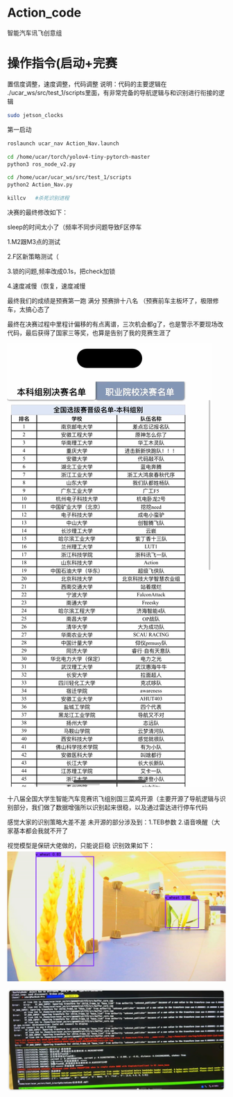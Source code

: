 # Action_code
智能汽车讯飞创意组
# 操作指令(启动+完赛

置信度调整，速度调整，代码调整
说明：代码的主要逻辑在 ./ucar_ws/src/test_1/scripts里面，有非常完备的导航逻辑与和识别进行衔接的逻辑

```bash
sudo jetson_clocks
```

第一启动

```bash
roslaunch ucar_nav Action_Nav.launch
```

```bash
cd /home/ucar/torch/yolov4-tiny-pytorch-master
python3 ros_node_v2.py
```

```bash
cd /home/ucar/ucar_ws/src/test_1/scripts
python2 Action_Nav.py
```

```bash
killcv   #杀死识别进程
```

决赛的最终修改如下：

sleep的时间太小了（频率不同步问题导致F区停车

1.M2跟M3点的测试

2.F区新策略测试（

3.锁的问题,频率改成0.1s，把check加锁

4.速度减慢（恢复，速度减慢

最终我们的成绩是预赛第一跑 满分 预赛排十八名 （预赛前车主板坏了，极限修车，太搞心态了

最终在决赛过程中里程计偏移的有点离谱，三次机会都g了，也是警示不要现场改代码，最后获得了国家三等奖，也算是告别了我的竞赛生涯了

![img.png](img.png)

十八届全国大学生智能汽车竞赛讯飞组别国三菜鸡开源（主要开源了导航逻辑与识别部分，我们做了数据增强所以识别起来很稳，以及通过雷达进行停车代码

感觉大家的识别策略大差不差 未开源的部分涉及到：1.TEB参数 2.语音唤醒（大家基本都会我就不开了

视觉模型是保研大佬做的，只能说巨稳
识别效果如下：
![img_1.png](img_1.png)



![img_2.png](img_2.png)
